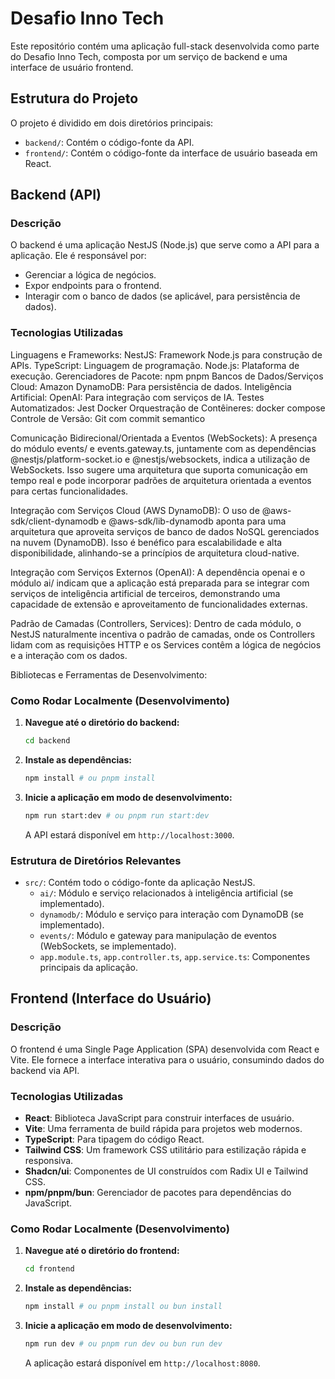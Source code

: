 # Desafio Inno Tech

Este repositório contém uma aplicação full-stack desenvolvida como parte do Desafio Inno Tech, composta por um serviço de backend e uma interface de usuário frontend.

## Estrutura do Projeto

O projeto é dividido em dois diretórios principais:

-   `backend/`: Contém o código-fonte da API.
-   `frontend/`: Contém o código-fonte da interface de usuário baseada em React.

## Backend (API)

### Descrição

O backend é uma aplicação NestJS (Node.js) que serve como a API para a aplicação. Ele é responsável por:

-   Gerenciar a lógica de negócios.
-   Expor endpoints para o frontend.
-   Interagir com o banco de dados (se aplicável, para persistência de dados).

### Tecnologias Utilizadas

Linguagens e Frameworks:
NestJS: Framework Node.js para construção de APIs.
TypeScript: Linguagem de programação.
Node.js: Plataforma de execução.
Gerenciadores de Pacote:
npm
pnpm
Bancos de Dados/Serviços Cloud:
Amazon DynamoDB: Para persistência de dados.
Inteligência Artificial:
OpenAI: Para integração com serviços de IA.
Testes Automatizados: Jest
Docker
Orquestração de Contêineres: docker compose
Controle de Versão: Git com commit semantico

Comunicação Bidirecional/Orientada a Eventos (WebSockets): A presença do módulo events/ e events.gateway.ts, juntamente com as dependências @nestjs/platform-socket.io e @nestjs/websockets, indica a utilização de WebSockets. Isso sugere uma arquitetura que suporta comunicação em tempo real e pode incorporar padrões de arquitetura orientada a eventos para certas funcionalidades.

Integração com Serviços Cloud (AWS DynamoDB): O uso de @aws-sdk/client-dynamodb e @aws-sdk/lib-dynamodb aponta para uma arquitetura que aproveita serviços de banco de dados NoSQL gerenciados na nuvem (DynamoDB). Isso é benéfico para escalabilidade e alta disponibilidade, alinhando-se a princípios de arquitetura cloud-native.

Integração com Serviços Externos (OpenAI): A dependência openai e o módulo ai/ indicam que a aplicação está preparada para se integrar com serviços de inteligência artificial de terceiros, demonstrando uma capacidade de extensão e aproveitamento de funcionalidades externas.

Padrão de Camadas (Controllers, Services): Dentro de cada módulo, o NestJS naturalmente incentiva o padrão de camadas, onde os Controllers lidam com as requisições HTTP e os Services contêm a lógica de negócios e a interação com os dados.

Bibliotecas e Ferramentas de Desenvolvimento:

### Como Rodar Localmente (Desenvolvimento)

1.  **Navegue até o diretório do backend:**
    ```bash
    cd backend
    ```
2.  **Instale as dependências:**
    ```bash
    npm install # ou pnpm install
    ```
3.  **Inicie a aplicação em modo de desenvolvimento:**
    ```bash
    npm run start:dev # ou pnpm run start:dev
    ```
    A API estará disponível em `http://localhost:3000`.

### Estrutura de Diretórios Relevantes

-   `src/`: Contém todo o código-fonte da aplicação NestJS.
    -   `ai/`: Módulo e serviço relacionados à inteligência artificial (se implementado).
    -   `dynamodb/`: Módulo e serviço para interação com DynamoDB (se implementado).
    -   `events/`: Módulo e gateway para manipulação de eventos (WebSockets, se implementado).
    -   `app.module.ts`, `app.controller.ts`, `app.service.ts`: Componentes principais da aplicação.

## Frontend (Interface do Usuário)

### Descrição

O frontend é uma Single Page Application (SPA) desenvolvida com React e Vite. Ele fornece a interface interativa para o usuário, consumindo dados do backend via API.

### Tecnologias Utilizadas

-   **React**: Biblioteca JavaScript para construir interfaces de usuário.
-   **Vite**: Uma ferramenta de build rápida para projetos web modernos.
-   **TypeScript**: Para tipagem do código React.
-   **Tailwind CSS**: Um framework CSS utilitário para estilização rápida e responsiva.
-   **Shadcn/ui**: Componentes de UI construídos com Radix UI e Tailwind CSS.
-   **npm/pnpm/bun**: Gerenciador de pacotes para dependências do JavaScript.

### Como Rodar Localmente (Desenvolvimento)

1.  **Navegue até o diretório do frontend:**
    ```bash
    cd frontend
    ```
2.  **Instale as dependências:**
    ```bash
    npm install # ou pnpm install ou bun install
    ```
3.  **Inicie a aplicação em modo de desenvolvimento:**
    ```bash
    npm run dev # ou pnpm run dev ou bun run dev
    ```
    A aplicação estará disponível em `http://localhost:8080`.

